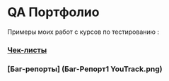 # QA Портфолио
Примеры моих работ с курсов по тестированию :
### [Чек-листы](https://github.com/Lstnt/QA/blob/main/%D0%A7%D0%B5%D0%BA-%D0%BB%D0%B8%D1%81%D1%82%20%D0%BE%D0%B1%D0%BB%D0%B0%D1%81%D1%82%D0%B8%20%D0%B4%D0%BB%D1%8F%20%D1%84%D0%BE%D1%80%D0%BC%D0%B0%D1%82%D0%B8%D1%80%D0%BE%D0%B2%D0%B0%D0%BD%D0%B8%D1%8F%20%D1%82%D0%B5%D0%BA%D1%81%D1%82%D0%B0.pdf) 
### [Баг-репорты] (Баг-Репорт1  YouTrack.png)
